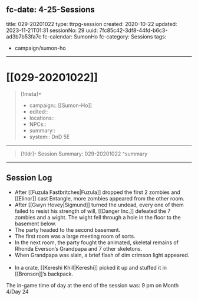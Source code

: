 fc-date: 4-25-Sessions
---
title: 029-20201022
type: ttrpg-session
created: 2020-10-22
updated: 2023-11-21T01:31
sessionNo: 29
uuid: 7fc85c42-3df8-44fd-b6c3-ad3b7b53fa7c
fc-calendar: SumonHo
fc-category: Sessions
tags:
  - campaign/sumon-ho
---

# [[029-20201022]]

> [!meta]+
>
> - campaign:: [[Sumon-Ho]]
> - edited::
> - locations::
> - NPCs::
> - summary::
> - system:: DnD 5E

---

> [!tldr]- Session Summary: 029-20201022
>  ^summary

---

## Session Log


- After [[Fuzula Fastbritches|Fuzula]] dropped the first 2 zombies and [[Elinor]] cast Entangle, more zombies appeared from the other room.
- After [[Gwyn Hovey|Sigmund]] turned the undead, every one of them failed to resist his strength of will, [[Danger Inc.]]  defeated the 7 zombies and a wight. The wight fell through a hole in the floor to the basement below.
- The party headed to the second basement.
- The first room was a large meeting room of sorts.
- In the next room, the party fought the animated, skeletal remains of Rhonda Everson’s Grandpapa and 7 other skeletons.
- When Grandpapa was slain, a brief flash of dim crimson light appeared.  
- In a crate, [[Kereshi Khill|Kereshi]] picked it up and stuffed it in [[Bronson]]’s backpack.    

The in-game time of day at the end of the session was: 9 pm on Month 4/Day 24
